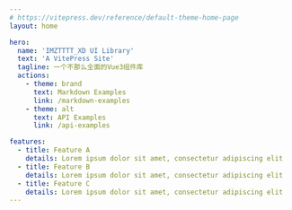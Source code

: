 ```yaml
---
# https://vitepress.dev/reference/default-theme-home-page
layout: home

hero:
  name: 'IMZTTTT_XD UI Library'
  text: 'A VitePress Site'
  tagline: 一个不那么全面的Vue3组件库
  actions:
    - theme: brand
      text: Markdown Examples
      link: /markdown-examples
    - theme: alt
      text: API Examples
      link: /api-examples

features:
  - title: Feature A
    details: Lorem ipsum dolor sit amet, consectetur adipiscing elit
  - title: Feature B
    details: Lorem ipsum dolor sit amet, consectetur adipiscing elit
  - title: Feature C
    details: Lorem ipsum dolor sit amet, consectetur adipiscing elit
---
```

